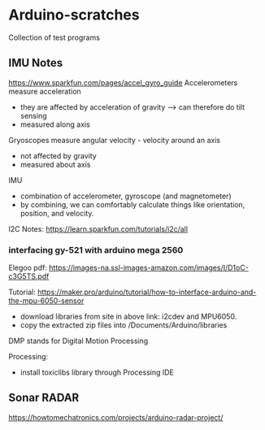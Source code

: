 # Arduino-scratches
Collection of test programs

## IMU Notes

https://www.sparkfun.com/pages/accel_gyro_guide
Accelerometers measure acceleration
- they are affected by acceleration of gravity --> can therefore do tilt sensing
- measured along axis

Gryoscopes measure angular velocity - velocity around an axis
- not affected by gravity
- measured about axis

IMU
- combination of accelerometer, gyroscope (and magnetometer)
- by combining, we can comfortably calculate things like orientation, position, and velocity.

I2C Notes:
https://learn.sparkfun.com/tutorials/i2c/all

### interfacing gy-521 with arduino mega 2560
Elegoo pdf: https://images-na.ssl-images-amazon.com/images/I/D1oC-c3G5TS.pdf

Tutorial: https://maker.pro/arduino/tutorial/how-to-interface-arduino-and-the-mpu-6050-sensor
- download libraries from site in above link: i2cdev and MPU6050.
- copy the extracted zip files into <User>/Documents/Arduino/libraries

DMP stands for Digital Motion Processing

Processing:
- install toxiclibs library through Processing IDE

## Sonar RADAR
https://howtomechatronics.com/projects/arduino-radar-project/
